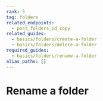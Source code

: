 ```yaml
---
rank: 5
tag: folders
related_endpoints:
  - post_folders_id_copy
related_guides:
  - basics/folders/create-a-folder
  - basics/folders/delete-a-folder
required_guides:
  - basics/folders/rename-a-folder
alias_paths: []
---
```


# Rename a folder
